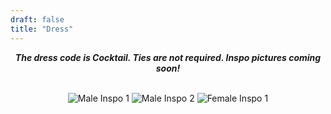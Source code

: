 ```yaml
---
draft: false
title: "Dress"
---
```


<div style="text-align: center;">

***The dress code is Cocktail. Ties are not required. Inspo pictures coming soon!*** 
<br>
<br>

<!-- {{< carousel items="1" height="675" unit="px" duration="7000" >}} -->
 
![Male Inspo 1](uploads/slider/male1.jpg) 
![Male Inspo 2](uploads/slider/male2.jpg)
![Female Inspo 1](uploads/slider/female4.jpg)

</div>